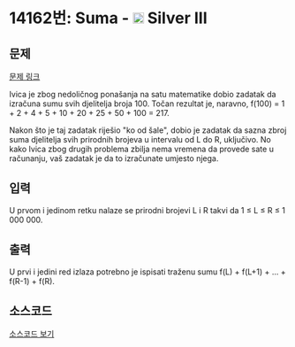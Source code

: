 # 14162번: Suma - <img src="https://static.solved.ac/tier_small/8.svg" style="height:20px" /> Silver III

<!-- performance -->

<!-- 문제 제출 후 깃허브에 푸시를 했을 때 제출한 코드의 성능이 입력될 공간입니다.-->

<!-- end -->

## 문제

[문제 링크](https://boj.kr/14162)


<p>Ivica je zbog nedoličnog ponašanja na satu matematike dobio zadatak da izračuna sumu svih djelitelja broja 100. Točan rezultat je, naravno, f(100) = 1 + 2 + 4 + 5 + 10 + 20 + 25 + 50 + 100 = 217.</p>

<p>Nakon što je taj zadatak riješio "ko od šale", dobio je zadatak da sazna zbroj suma djelitelja svih prirodnih brojeva u intervalu od L do R, uključivo. No kako Ivica zbog drugih problema zbilja nema vremena da provede sate u računanju, vaš zadatak je da to izračunate umjesto njega.&nbsp;</p>



## 입력


<p>U prvom i jedinom retku nalaze se prirodni brojevi L i R takvi da 1 ≤ L ≤ R ≤ 1 000 000.&nbsp;</p>



## 출력


<p>U prvi i jedini red izlaza potrebno je ispisati traženu sumu f(L) + f(L+1) + ... + f(R-1) + f(R).&nbsp;</p>



## 소스코드

[소스코드 보기](Suma.py)